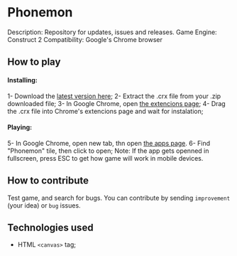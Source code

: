 # Phonemon
Description: Repository for updates, issues and releases.
Game Engine: Construct 2
Compatibility: Google's Chrome browser

## How to play
#### Installing:
1- Download the [latest version here](https://github.com/nt1m/HTML5AudioPlayer/archive/gh-pages.zip);
2- Extract the .crx file from your .zip downloaded file;
3- In Google Chrome, open [the extencions page](chrome://extensions);
4- Drag the .crx file into Chrome's extencions page and wait for instalation;

#### Playing:
5- In Google Chrome, open new tab, thn open [the apps page](chrome://apps).
6- Find "Phonemon" tile, then click to open;
Note: If the app gets openned in fullscreen, press ESC to get how game will work in mobile devices.

## How to contribute
Test game, and search for bugs.
You can contribute by sending `improvement` (your idea) or `bug` issues.

## Technologies used
- HTML `<canvas>` tag;
